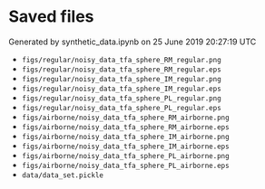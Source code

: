 # Saved files 


Generated by synthetic_data.ipynb on 25 June 2019 20:27:19 UTC

*  `figs/regular/noisy_data_tfa_sphere_RM_regular.png` 
*  `figs/regular/noisy_data_tfa_sphere_RM_regular.eps` 
*  `figs/regular/noisy_data_tfa_sphere_IM_regular.png` 
*  `figs/regular/noisy_data_tfa_sphere_IM_regular.eps` 
*  `figs/regular/noisy_data_tfa_sphere_PL_regular.png` 
*  `figs/regular/noisy_data_tfa_sphere_PL_regular.eps` 
*  `figs/airborne/noisy_data_tfa_sphere_RM_airborne.png` 
*  `figs/airborne/noisy_data_tfa_sphere_RM_airborne.eps` 
*  `figs/airborne/noisy_data_tfa_sphere_IM_airborne.png` 
*  `figs/airborne/noisy_data_tfa_sphere_IM_airborne.eps` 
*  `figs/airborne/noisy_data_tfa_sphere_PL_airborne.png` 
*  `figs/airborne/noisy_data_tfa_sphere_PL_airborne.eps` 
*  `data/data_set.pickle` 
